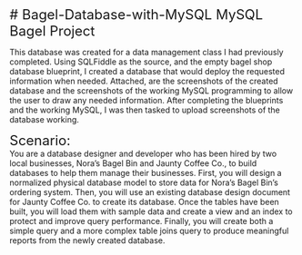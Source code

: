  <font size="+2"># Bagel-Database-with-MySQL
MySQL Bagel Project  </font>

This database was created for a data management class I had previously completed.  Using SQLFiddle as the source, and the empty bagel shop database 
blueprint, I created a database that would deploy the requested information when needed. Attached, are the screenshots of the created database and the 
screenshots of the working MySQL programming to allow the user to draw any needed information.  After completing the blueprints and the working MySQL,
I was then tasked to upload screenshots of the database working.

 <font size="+2">Scenario:</font> <br>
You are a database designer and developer who has been hired by two local businesses, Nora’s Bagel Bin and Jaunty Coffee Co., to build databases to help them manage their businesses. First, you will design a normalized physical database model to store data for Nora’s Bagel Bin’s ordering system. Then, you will use an existing database design document for Jaunty Coffee Co. to create its database. Once the tables have been built, you will load them with sample data and create a view and an index to protect and improve query performance. Finally, you will create both a simple query and a more complex table joins query to produce meaningful reports from the newly created database.
